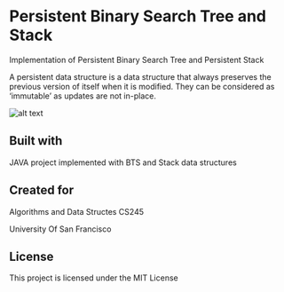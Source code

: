 # Persistent Binary Search Tree and Stack

Implementation of Persistent Binary Search Tree and Persistent Stack

A persistent data structure is a data structure that always preserves the previous version of itself when it is modified. 
They can be considered as ‘immutable’ as updates are not in-place.

![alt text](https://www.geeksforgeeks.org/wp-content/uploads/persistent-Tree.png)

## Built with

JAVA project implemented with BTS and Stack data structures

## Created for 
Algorithms and Data Structes CS245

University Of San Francisco

## License

This project is licensed under the MIT License
